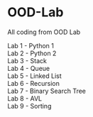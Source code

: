 # OOD-Lab
All coding from OOD Lab

Lab 1 - Python 1\
Lab 2 - Python 2\
Lab 3 - Stack\
Lab 4 - Queue\
Lab 5 - Linked List\
Lab 6 - Recursion\
Lab 7 - Binary Search Tree\
Lab 8 - AVL\
Lab 9 - Sorting

